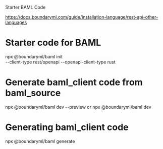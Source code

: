 Starter BAML Code

https://docs.boundaryml.com/guide/installation-language/rest-api-other-languages

# Starter code for BAML
npx @boundaryml/baml init \
  --client-type rest/openapi --openapi-client-type rust

# Generate baml_client code from baml_source
npx @boundaryml/baml dev --preview
or
npx @boundaryml/baml dev

# Generating baml_client code 
 npx @boundaryml/baml generate